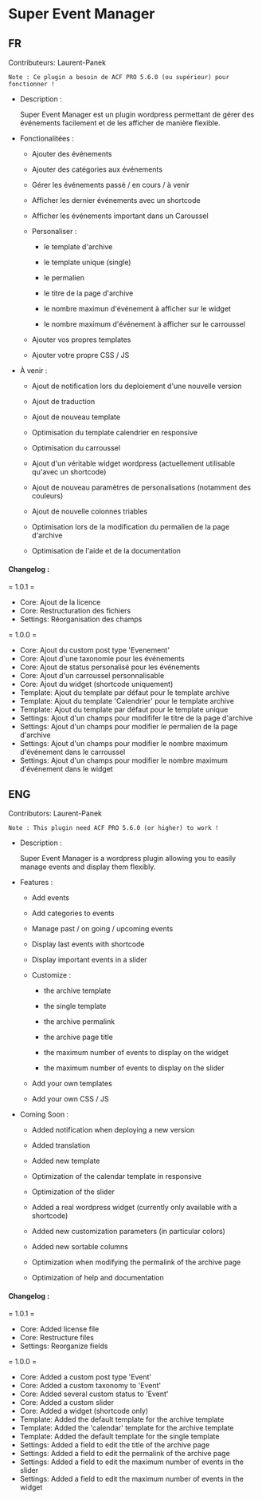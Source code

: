 # Super Event Manager

## FR

   Contributeurs: Laurent-Panek 
    
    Note : Ce plugin a besoin de ACF PRO 5.6.0 (ou supérieur) pour fonctionner !
    
* Description :

   Super Event Manager est un plugin wordpress permettant de gérer des événements facilement et de les afficher de manière flexible.
    

* Fonctionalitées :
    
    * Ajouter des événements
    
    * Ajouter des catégories aux événements
    
    * Gérer les événements passé / en cours / à venir
    
    * Afficher les dernier événements avec un shortcode
    
    * Afficher les événements important dans un Caroussel
    
    * Personaliser :
    
        * le template d'archive
        
        * le template unique (single)
        
        * le permalien
     
        * le titre de la page d'archive
        
        * le nombre maximun d'événement à afficher sur le widget
        
        * le nombre maximum d'événement à afficher sur le carroussel
           
    * Ajouter vos propres templates
    
    * Ajouter votre propre CSS / JS

* À venir :
    
    * Ajout de notification lors du deploiement d'une nouvelle version
    
    * Ajout de traduction
    
    * Ajout de nouveau template
    
    * Optimisation du template calendrier en responsive
    
    * Optimisation du carroussel
    
    * Ajout d'un véritable widget wordpress (actuellement utilisable qu'avec un shortcode)
    
    * Ajout de nouveau paramètres de personalisations (notamment des couleurs)
    
    * Ajout de nouvelle colonnes triables
    
    * Optimisation lors de la modification du permalien de la page d'archive
    
    * Optimisation de l'aide et de la documentation  
    
    
#### Changelog :

= 1.0.1 =

* Core: Ajout de la licence
* Core: Restructuration des fichiers
* Settings: Réorganisation des champs

= 1.0.0 =

* Core:  Ajout du custom post type 'Evenement'
* Core:  Ajout d'une taxonomie pour les événements
* Core:  Ajout de status personalisé pour les événements
* Core:  Ajout d'un carroussel personnalisable
* Core:  Ajout du widget (shortcode uniquement)
* Template:  Ajout du template par défaut pour le template archive
* Template:  Ajout du template 'Calendrier' pour le template archive
* Template:  Ajout du template par défaut pour le template unique
* Settings:  Ajout d'un champs pour modififer le titre de la page d'archive
* Settings:  Ajout d'un champs pour modifier le permalien de la page d'archive
* Settings:  Ajout d'un champs pour modifier le nombre maximum d'événement dans le carroussel
* Settings:  Ajout d'un champs pour modifier le nombre maximum d'événement dans le widget


## ENG

Contributors: Laurent-Panek 
    
    Note : This plugin need ACF PRO 5.6.0 (or higher) to work !
    
* Description :

  Super Event Manager is a wordpress plugin allowing you to easily manage events and display them flexibly.
    

* Features :
    
    * Add events
    
    * Add categories to events
    
    * Manage past / on going / upcoming events
    
    * Display last events with shortcode
    
    * Display important events in a slider
    
    * Customize :
    
        * the archive template
        
        * the single template
        
        * the archive permalink
     
        * the archive page title
        
        * the maximum number of events to display on the widget
        
        * the maximum number of events to display on the slider
           
    * Add your own templates
    
    * Add your own CSS / JS

* Coming Soon :
    
    * Added notification when deploying a new version
    
    * Added translation
    
    * Added new template
    
    * Optimization of the calendar template in responsive
    
    * Optimization of the slider
    
    * Added a real wordpress widget (currently only available with a shortcode)
    
    * Added new customization parameters (in particular colors)
    
    * Added new sortable columns
    
    * Optimization when modifying the permalink of the archive page
    
    * Optimization of help and documentation 
    

#### Changelog :

= 1.0.1 =

* Core: Added license file
* Core: Restructure files
* Settings: Reorganize fields

= 1.0.0 =

* Core:  Added a custom post type 'Event'
* Core:  Added a custom taxonomy to 'Event'
* Core:  Added several custom status to 'Event'
* Core:  Added a custom slider
* Core:  Added a widget (shortcode only)
* Template:  Added the default template for the archive template
* Template:  Added the 'calendar' template for the archive template
* Template:  Added the default template for the single template
* Settings:  Added a field to edit the title of the archive page
* Settings:  Added a field to edit the permalink of the archive page
* Settings:  Added a field to edit the maximum number of events in the slider
* Settings:  Added a field to edit the maximum number of events in the widget

